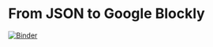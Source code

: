 # From JSON to Google Blockly

[![Binder](https://mybinder.org/badge_logo.svg)](https://mybinder.org/v2/gh/YilinXia/JSON2Blockly/master)